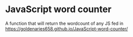 # JavaScript word counter
 A function that will return the wordcount of any JS fed in  
https://goldenaries658.github.io/JavaScript-word-counter/
